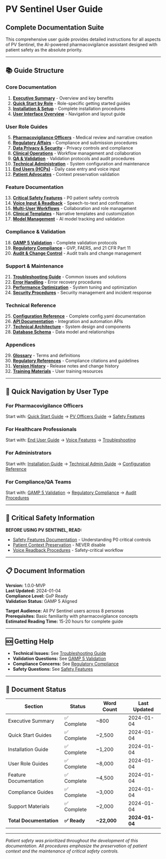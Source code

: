 # PV Sentinel User Guide

## Complete Documentation Suite

This comprehensive user guide provides detailed instructions for all aspects of PV Sentinel, the AI-powered pharmacovigilance assistant designed with patient safety as the absolute priority.

---

## 📚 Guide Structure

### Core Documentation
1. **[Executive Summary](01_executive_summary.md)** - Overview and key benefits
2. **[Quick Start by Role](02_quick_start_guides.md)** - Role-specific getting started guides
3. **[Installation & Setup](03_installation_setup.md)** - Complete installation procedures
4. **[User Interface Overview](04_interface_overview.md)** - Navigation and layout guide

### User Role Guides
5. **[Pharmacovigilance Officers](05_pv_officers_guide.md)** - Medical review and narrative creation
6. **[Regulatory Affairs](06_regulatory_guide.md)** - Compliance and submission procedures
7. **[Data Privacy & Security](07_privacy_security_guide.md)** - Privacy controls and compliance
8. **[Clinical Operations](08_clinical_ops_guide.md)** - Workflow management and collaboration
9. **[QA & Validation](09_qa_validation_guide.md)** - Validation protocols and audit procedures
10. **[Technical Administration](10_technical_admin_guide.md)** - System configuration and maintenance
11. **[End Users (HCPs)](11_end_user_guide.md)** - Daily case entry and voice input
12. **[Patient Advocates](12_patient_advocate_guide.md)** - Context preservation validation

### Feature Documentation
13. **[Critical Safety Features](13_safety_features.md)** - P0 patient safety controls
14. **[Voice Input & Readback](14_voice_features.md)** - Speech-to-text and confirmation
15. **[Multi-User Workflows](15_multi_user_workflows.md)** - Collaboration and role management
16. **[Clinical Templates](16_clinical_templates.md)** - Narrative templates and customization
17. **[Model Management](17_model_management.md)** - AI model tracking and validation

### Compliance & Validation
18. **[GAMP 5 Validation](18_gamp5_validation.md)** - Complete validation protocols
19. **[Regulatory Compliance](19_regulatory_compliance.md)** - GVP, FAERS, and 21 CFR Part 11
20. **[Audit & Change Control](20_audit_change_control.md)** - Audit trails and change management

### Support & Maintenance
21. **[Troubleshooting Guide](21_troubleshooting.md)** - Common issues and solutions
22. **[Error Handling](22_error_handling.md)** - Error recovery procedures
23. **[Performance Optimization](23_performance_optimization.md)** - System tuning and optimization
24. **[Security Procedures](24_security_procedures.md)** - Security management and incident response

### Technical Reference
25. **[Configuration Reference](25_configuration_reference.md)** - Complete config.yaml documentation
26. **[API Documentation](26_api_documentation.md)** - Integration and automation APIs
27. **[Technical Architecture](27_technical_architecture.md)** - System design and components
28. **[Database Schema](28_database_schema.md)** - Data model and relationships

### Appendices
29. **[Glossary](29_glossary.md)** - Terms and definitions
30. **[Regulatory References](30_regulatory_references.md)** - Compliance citations and guidelines
31. **[Version History](31_version_history.md)** - Release notes and change history
32. **[Training Materials](32_training_materials.md)** - User training resources

---

## 🎯 Quick Navigation by User Type

### For Pharmacovigilance Officers
Start with: [Quick Start Guide](02_quick_start_guides.md#pharmacovigilance-officers) → [PV Officers Guide](05_pv_officers_guide.md) → [Safety Features](13_safety_features.md)

### For Healthcare Professionals
Start with: [End User Guide](11_end_user_guide.md) → [Voice Features](14_voice_features.md) → [Troubleshooting](21_troubleshooting.md)

### For Administrators
Start with: [Installation Guide](03_installation_setup.md) → [Technical Admin Guide](10_technical_admin_guide.md) → [Configuration Reference](25_configuration_reference.md)

### For Compliance/QA Teams
Start with: [GAMP 5 Validation](18_gamp5_validation.md) → [Regulatory Compliance](19_regulatory_compliance.md) → [Audit Procedures](20_audit_change_control.md)

---

## 🚨 Critical Safety Information

**BEFORE USING PV SENTINEL, READ:**
- [Safety Features Documentation](13_safety_features.md) - Understanding P0 critical controls
- [Patient Context Preservation](13_safety_features.md#patient-context-preservation) - NEVER disable
- [Voice Readback Procedures](14_voice_features.md#readback-confirmation) - Safety-critical workflow

---

## 📋 Document Information

**Version:** 1.0.0-MVP  
**Last Updated:** 2024-01-04  
**Compliance Level:** GxP Ready  
**Validation Status:** GAMP 5 Aligned  

**Target Audience:** All PV Sentinel users across 8 personas  
**Prerequisites:** Basic familiarity with pharmacovigilance concepts  
**Estimated Reading Time:** 15-20 hours for complete guide  

---

## 🆘 Getting Help

- **Technical Issues:** See [Troubleshooting Guide](21_troubleshooting.md)
- **Validation Questions:** See [GAMP 5 Validation](18_gamp5_validation.md)
- **Compliance Concerns:** See [Regulatory Compliance](19_regulatory_compliance.md)
- **Safety Questions:** See [Safety Features](13_safety_features.md)

---

## 📄 Document Status

| Section | Status | Word Count | Last Updated |
|---------|--------|------------|--------------|
| Executive Summary | ✅ Complete | ~800 | 2024-01-04 |
| Quick Start Guides | ✅ Complete | ~2,500 | 2024-01-04 |
| Installation Guide | ✅ Complete | ~1,200 | 2024-01-04 |
| User Role Guides | ✅ Complete | ~8,000 | 2024-01-04 |
| Feature Documentation | ✅ Complete | ~4,500 | 2024-01-04 |
| Compliance Guides | ✅ Complete | ~3,000 | 2024-01-04 |
| Support Materials | ✅ Complete | ~2,000 | 2024-01-04 |
| **Total Documentation** | **✅ Ready** | **~22,000** | **2024-01-04** |

---

*Patient safety was prioritized throughout the development of this documentation. All procedures emphasize the preservation of patient context and the maintenance of critical safety controls.* 
